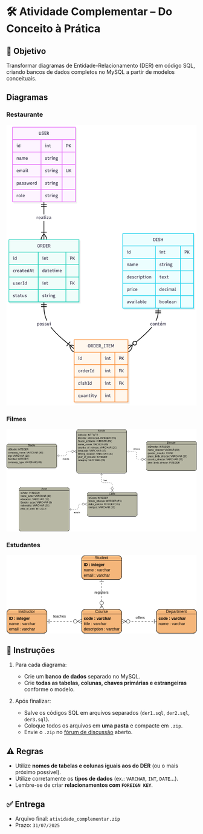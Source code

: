 # 🛠️ Atividade Complementar – Do Conceito à Prática

## 🎯 Objetivo

Transformar diagramas de Entidade-Relacionamento (DER) em código SQL, criando bancos de dados completos no MySQL a partir de modelos conceituais.

## Diagramas


### Restaurante

![restaurante](./Images/restaurante_er.png)

### Filmes

![filmes](./Images/movie-studio-entity-relationship-diagram.png)

### Estudantes

![estudantes](./Images/simple-school-and-student-erd.png)

## 📝 Instruções

1. Para cada diagrama:

   * Crie um **banco de dados** separado no MySQL.
   * Crie **todas as tabelas, colunas, chaves primárias e estrangeiras** conforme o modelo.
    
2. Após finalizar:

   * Salve os códigos SQL em arquivos separados (`der1.sql`, `der2.sql`, `der3.sql`).
   * Coloque todos os arquivos em **uma pasta** e compacte em `.zip`.
   * Envie o `.zip` no [fórum de discussão](https://github.com/dhDSouza/UC3_PSG25-1T/discussions/7) aberto.

## ⚠️ Regras

* Utilize **nomes de tabelas e colunas iguais aos do DER** (ou o mais próximo possível).
* Utilize corretamente os **tipos de dados** (ex.: `VARCHAR`, `INT`, `DATE`...).
* Lembre-se de criar **relacionamentos com `FOREIGN KEY`**.

## ✅ Entrega

* Arquivo final: `atividade_complementar.zip`
* Prazo: `31/07/2025`
